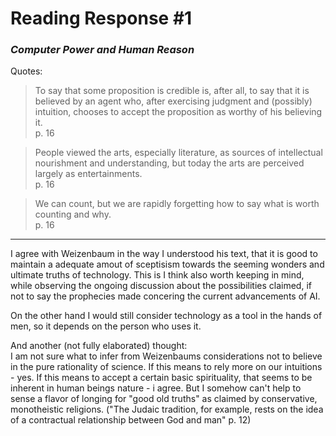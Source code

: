 # Reading Response #1 #

### *Computer Power and Human Reason* ###

Quotes:

> To say that some proposition is credible is, after all, to say that it is believed by an agent who, after exercising judgment and (possibly) intuition, chooses to accept the proposition as worthy of his believing it.  
> p. 16

> People viewed the arts, especially literature, as sources of intellectual nourishment and understanding, but today the arts are perceived largely as entertainments.  
> p. 16

> We can count, but we are rapidly forgetting how to say what is worth counting and why.  
> p. 16

<hr>  
  
I agree with Weizenbaum in the way I understood his text, that it is good to maintain a adequate amout of sceptisism towards the seeming wonders and ultimate truths of technology. This is I think also worth keeping in mind, while observing the ongoing discussion about the possibilities claimed, if not to say the prophecies made concering the current advancements of AI.  

On the other hand I would still consider technology as a tool in the hands of men, so it depends on the person who uses it. 

And another (not fully elaborated) thought:  
I am not sure what to infer from Weizenbaums considerations not to believe in the pure rationality of science. If this means to rely more on our intuitions - yes. If this means to accept a certain basic spirituality, that seems to be inherent in human beings nature - i agree. But I somehow can't help to sense a flavor of longing for "good old truths" as claimed by conservative, monotheistic religions. ("The Judaic tradition, for example, rests on the idea of a contractual relationship between God and man" p. 12)
